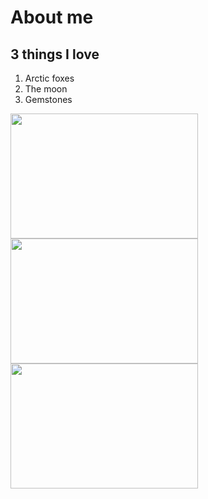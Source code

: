 # About me

## 3 things I love
1. Arctic foxes
2. The moon
3. Gemstones

<img src="http://t3.gstatic.com/licensed-image?q=tbn:ANd9GcQ_bhag6yqNfYebW_R4xgEFzVdmxni3GTHUQ4OIadFhGuMHs_N8YSvCxL7ks0vp_UUj7MJ1y64ZXkZ_2Kk" width="300" height="200"> <img src="https://www.instyle.com/thmb/IC68yjuWNIPNJHXCpx-qcK1Sqco=/1777x1333/smart/filters:no_upscale():focal(899x598:901x600)/102121-moon-water-lead-2000-d00cbc928a604b818117467988d3ca10.jpg" width="300" height="200"> <img src="https://vamzzz.com/blog/wp-content/uploads/2019/09/gemstones-in-magic.jpg" width="300" height="200">

